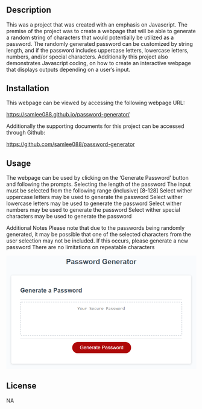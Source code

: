 # <password-generator>

## Description

This was a project that was created with an emphasis on Javascript. The premise of the project was to create a webpage that will be able to generate a random string of characters that would potentially be utilized as a password. The randomly generated password can be customized by string length, and if the password includes uppercase letters, lowercase letters, numbers, and/or special characters. Additionally this project also demonstrates Javascript coding, on how to create an interactive webpage that displays outputs depending on a user’s input.


## Installation

This webpage can be viewed by accessing the following webpage URL:

https://samlee088.github.io/password-generator/

Additionally the supporting documents for this project can be accessed through Github:

https://github.com/samlee088/password-generator


## Usage

The webpage can be used by clicking on the ‘Generate Password’ button and following the prompts. 
Selecting the length of the password
The input must be selected from the following range (inclusive) [8-128]
Select wither uppercase letters may be used to generate the password
Select wither lowercase letters may be used to generate the password
Select wither numbers may be used to generate the password
Select wither special characters may be used to generate the password

Additional Notes
Please note that due to the passwords being randomly generated, it may be possible that one of the selected characters from the user selection may not be included. If this occurs, please generate a new password
There are no limitations on repeatable characters


![picture showing a screenshot of the webpage with a randomly generated password](assets//images/03-javascript-homework-demo.png)

## License
NA
